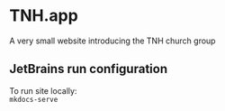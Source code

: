 # TNH.app

A very small website introducing the TNH church group

## JetBrains run configuration

To run site locally:  
`mkdocs-serve`
